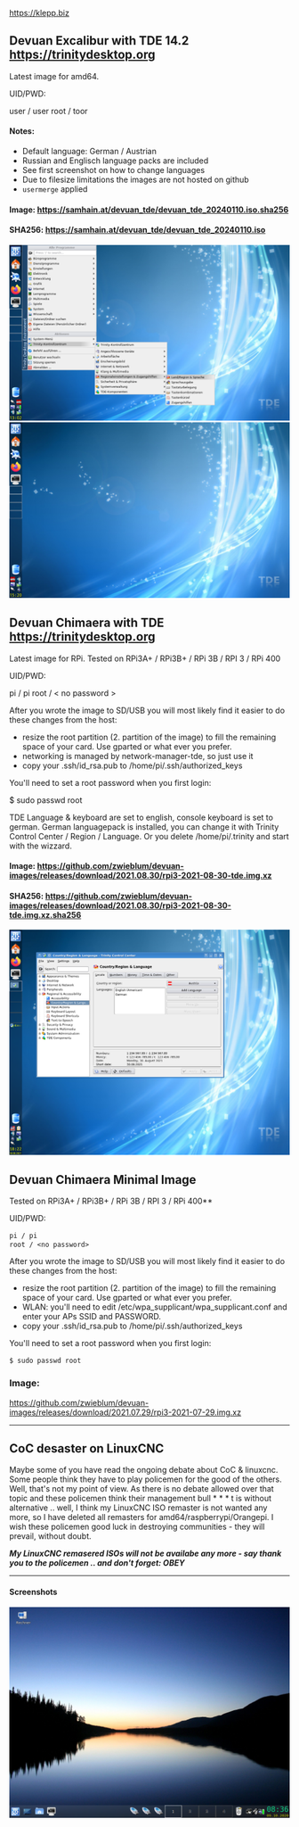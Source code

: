 https://klepp.biz

## Devuan Excalibur with TDE 14.2 https://trinitydesktop.org
Latest image for amd64. 

UID/PWD:

user / user
root / toor

#### Notes: 
- Default language: German / Austrian
- Russian and Englisch language packs are included
- See first screenshot on how to change languages
- Due to filesize limitations the images are not hosted on github
- ```usermerge``` applied

#### Image: https://samhain.at/devuan_tde/devuan_tde_20240110.iso.sha256
#### SHA256: https://samhain.at/devuan_tde/devuan_tde_20240110.iso

![How to change language on TDE14.2](https://github.com/zwieblum/devuan-images/blob/master/devuan_tde_20240101_0.png)
![Screenshot TDE14.2](https://github.com/zwieblum/devuan-images/blob/master/devuan_tde_20240101_1.png)


## Devuan Chimaera with TDE https://trinitydesktop.org
Latest image for RPi. Tested on RPi3A+ / RPi3B+ / RPi 3B / RPI 3 / RPi 400

UID/PWD:

pi / pi
root / < no password >

After you wrote the image to SD/USB you will most likely find it easier to do these changes from the host:

- resize the root partition (2. partition of the image) to fill the remaining space of your card. Use gparted or what ever you prefer.
- networking is managed by network-manager-tde, so just use it
- copy your .ssh/id_rsa.pub to /home/pi/.ssh/authorized_keys

You'll need to set a root password when you first login:

$ sudo passwd root

TDE Language & keyboard are set to english, console keyboard is set to german. German languagepack is installed, you can change it with Trinity Control Center / Region / Language. Or you delete /home/pi/.trinity and start with the wizzard.


#### Image: https://github.com/zwieblum/devuan-images/releases/download/2021.08.30/rpi3-2021-08-30-tde.img.xz
#### SHA256: https://github.com/zwieblum/devuan-images/releases/download/2021.08.30/rpi3-2021-08-30-tde.img.xz.sha256


 ![Screenshot TDE14.1](https://github.com/zwieblum/devuan-images/blob/master/snapshot2.png)

## Devuan Chimaera Minimal Image

Tested on RPi3A+ / RPi3B+ / RPi 3B / RPI 3 / RPi 400**

UID/PWD: 
```
pi / pi
root / <no password>
```

After you wrote the image to SD/USB you will most likely find it easier to do these changes from the host:
- resize the root partition (2. partition of the image) to fill the remaining space of your card. Use gparted or what ever you prefer.
- WLAN: you'll need to edit /etc/wpa_supplicant/wpa_supplicant.conf and enter your APs SSID and  PASSWORD.
- copy your .ssh/id_rsa.pub to /home/pi/.ssh/authorized_keys

You'll need to set a root password when you first login:
```
$ sudo passwd root
```




### Image: 
https://github.com/zwieblum/devuan-images/releases/download/2021.07.29/rpi3-2021-07-29.img.xz

---

## CoC desaster on LinuxCNC

Maybe some of you have read the ongoing debate about CoC & linuxcnc. Some people think they have to play policemen for the good of the others. Well, that's not my point of view. As there is no debate allowed over that topic and these policemen think their management bull * * * t is without alternative .. well, I think my LinuxCNC ISO remaster is not wanted any more, so I have deleted all remasters for amd64/raspberrypi/Orangepi. I wish these policemen good luck in destroying communities - they will prevail, without doubt.

***My LinuxCNC remasered ISOs will not be availabe any more - say thank you to the policemen .. and don't forget: OBEY***

---

#### Screenshots
![Screenshot TDE14.1](https://github.com/zwieblum/devuan-images/blob/master/Bildschirmfoto1.png)
